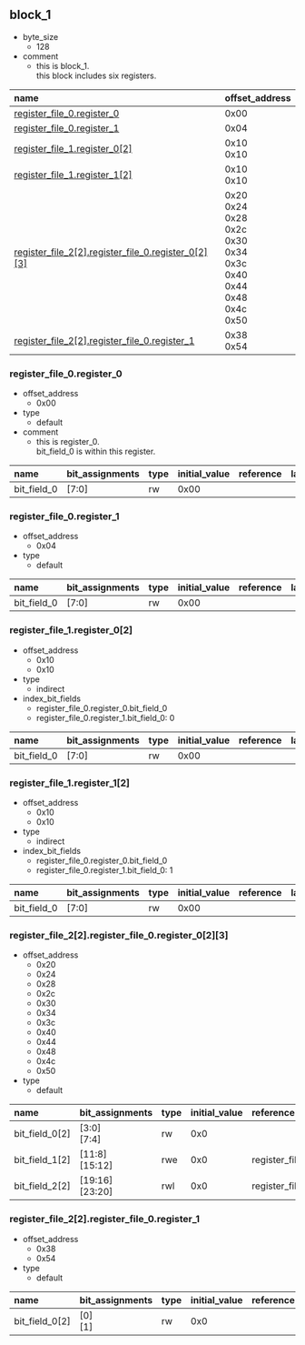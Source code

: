 ## block_1

* byte_size
    * 128
* comment
    * this is block_1.<br>this block includes six registers.

|name|offset_address|
|:--|:--|
|[register_file_0.register_0](#block_1-register_file_0-register_0)|0x00|
|[register_file_0.register_1](#block_1-register_file_0-register_1)|0x04|
|[register_file_1.register_0[2]](#block_1-register_file_1-register_0)|0x10<br>0x10|
|[register_file_1.register_1[2]](#block_1-register_file_1-register_1)|0x10<br>0x10|
|[register_file_2[2].register_file_0.register_0[2][3]](#block_1-register_file_2-register_file_0-register_0)|0x20<br>0x24<br>0x28<br>0x2c<br>0x30<br>0x34<br>0x3c<br>0x40<br>0x44<br>0x48<br>0x4c<br>0x50|
|[register_file_2[2].register_file_0.register_1](#block_1-register_file_2-register_file_0-register_1)|0x38<br>0x54|

### <div id="block_1-register_file_0-register_0"></div>register_file_0.register_0

* offset_address
    * 0x00
* type
    * default
* comment
    * this is register_0.<br>bit_field_0 is within this register.

|name|bit_assignments|type|initial_value|reference|labels|comment|
|:--|:--|:--|:--|:--|:--|:--|
|bit_field_0|[7:0]|rw|0x00||||

### <div id="block_1-register_file_0-register_1"></div>register_file_0.register_1

* offset_address
    * 0x04
* type
    * default

|name|bit_assignments|type|initial_value|reference|labels|comment|
|:--|:--|:--|:--|:--|:--|:--|
|bit_field_0|[7:0]|rw|0x00||||

### <div id="block_1-register_file_1-register_0"></div>register_file_1.register_0[2]

* offset_address
    * 0x10
    * 0x10
* type
    * indirect
* index_bit_fields
    * register_file_0.register_0.bit_field_0
    * register_file_0.register_1.bit_field_0: 0

|name|bit_assignments|type|initial_value|reference|labels|comment|
|:--|:--|:--|:--|:--|:--|:--|
|bit_field_0|[7:0]|rw|0x00||||

### <div id="block_1-register_file_1-register_1"></div>register_file_1.register_1[2]

* offset_address
    * 0x10
    * 0x10
* type
    * indirect
* index_bit_fields
    * register_file_0.register_0.bit_field_0
    * register_file_0.register_1.bit_field_0: 1

|name|bit_assignments|type|initial_value|reference|labels|comment|
|:--|:--|:--|:--|:--|:--|:--|
|bit_field_0|[7:0]|rw|0x00||||

### <div id="block_1-register_file_2-register_file_0-register_0"></div>register_file_2[2].register_file_0.register_0[2][3]

* offset_address
    * 0x20
    * 0x24
    * 0x28
    * 0x2c
    * 0x30
    * 0x34
    * 0x3c
    * 0x40
    * 0x44
    * 0x48
    * 0x4c
    * 0x50
* type
    * default

|name|bit_assignments|type|initial_value|reference|labels|comment|
|:--|:--|:--|:--|:--|:--|:--|
|bit_field_0[2]|[3:0]<br>[7:4]|rw|0x0||||
|bit_field_1[2]|[11:8]<br>[15:12]|rwe|0x0|register_file_0.register_0.bit_field_0|||
|bit_field_2[2]|[19:16]<br>[23:20]|rwl|0x0|register_file_2.register_file_0.register_1.bit_field_0|||

### <div id="block_1-register_file_2-register_file_0-register_1"></div>register_file_2[2].register_file_0.register_1

* offset_address
    * 0x38
    * 0x54
* type
    * default

|name|bit_assignments|type|initial_value|reference|labels|comment|
|:--|:--|:--|:--|:--|:--|:--|
|bit_field_0[2]|[0]<br>[1]|rw|0x0||||
